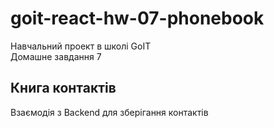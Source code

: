 # goit-react-hw-07-phonebook

Навчальний проект в школі GoIT  
Домашне завдання 7

## Книга контактів

Взаємодія з Backend для зберігання контактів
